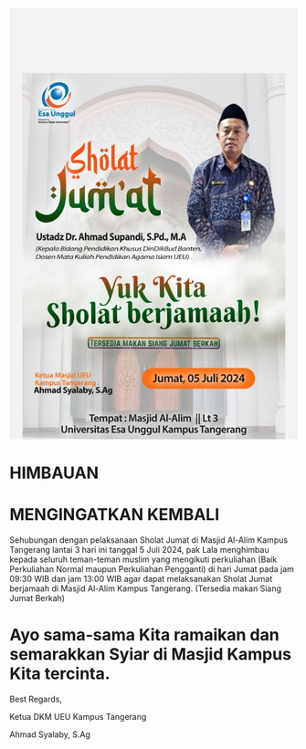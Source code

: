 ![alt text](<WhatsApp Image 2024-07-05 at 09.07.37_43b944a3-1.jpg>)
# HIMBAUAN
# MENGINGATKAN KEMBALI

Sehubungan dengan pelaksanaan Sholat Jumat di Masjid Al-Alim Kampus Tangerang lantai 3 hari ini tanggal 5 Juli 2024, pak Lala menghimbau kepada seluruh teman-teman muslim yang mengikuti perkuliahan (Baik Perkuliahan Normal maupun Perkuliahan Pengganti) di hari Jumat pada jam 09:30 WIB dan jam 13:00 WIB agar dapat melaksanakan Sholat Jumat berjamaah di Masjid Al-Alim Kampus Tangerang.
(Tersedia makan Siang Jumat Berkah)


# Ayo sama-sama Kita ramaikan dan semarakkan Syiar di Masjid Kampus Kita tercinta.

Best Regards,

Ketua DKM 
UEU Kampus Tangerang 

Ahmad Syalaby, S.Ag